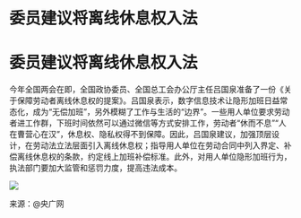 # 委员建议将离线休息权入法

# 委员建议将离线休息权入法

今年全国两会在即，全国政协委员、全国总工会办公厅主任吕国泉准备了一份《关于保障劳动者离线休息权的提案》。吕国泉表示，数字信息技术让隐形加班日益常态化，成为“无偿加班”，另外模糊了工作与生活的“边界”。一些用人单位要求劳动者进工作群，下班时间依然可以通过微信等方式安排工作，劳动者“休而不息”“人在曹营心在汉”，休息权、隐私权得不到保障。因此，吕国泉建议，加强顶层设计，在劳动法立法层面引入离线休息权；指导用人单位在劳动合同中列入界定、补偿离线休息权的条款，约定线上加班补偿标准。此外，对用人单位隐形加班行为，执法部门要加大监管和惩罚力度，提高违法成本。

![](https://inews.gtimg.com/om_bt/OXI0kXzeVKhNoYpjbwPUgi7maz7nbVLwBx1FhRld78H1gAA/1000)

来源：@央广网

